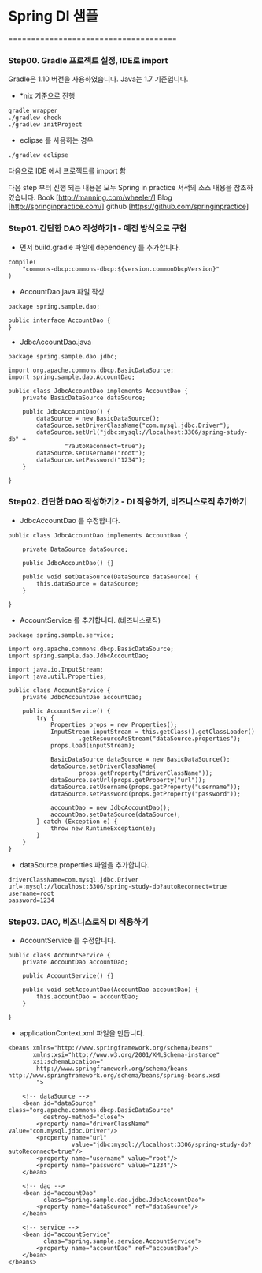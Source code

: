 # Spring DI 샘플


=====================================

### Step00. Gradle 프로젝트 설정, IDE로 import
Gradle은 1.10 버전을 사용하였습니다.
Java는 1.7 기준입니다.


* *nix 기준으로 진행
```
gradle wrapper
./gradlew check
./gradlew initProject
```

* eclipse 를 사용하는 경우
```
./gradlew eclipse
```
다음으로 IDE 에서 프로젝트를 import 함

다음 step 부터 진행 되는 내용은 모두 Spring in practice 서적의 소스 내용을 참조하였습니다.
Book [http://manning.com/wheeler/]
Blog [http://springinpractice.com/]
github [https://github.com/springinpractice]


### Step01. 간단한 DAO 작성하기1 - 예전 방식으로 구현

* 먼저 build.gradle 파일에 dependency 를 추가합니다.
```
compile(
    "commons-dbcp:commons-dbcp:${version.commonDbcpVersion}"
)
```

* AccountDao.java 파일 작성
```
package spring.sample.dao;

public interface AccountDao {
}
```

* JdbcAccountDao.java
```
package spring.sample.dao.jdbc;

import org.apache.commons.dbcp.BasicDataSource;
import spring.sample.dao.AccountDao;

public class JdbcAccountDao implements AccountDao {
    private BasicDataSource dataSource;

    public JdbcAccountDao() {
        dataSource = new BasicDataSource();
        dataSource.setDriverClassName("com.mysql.jdbc.Driver");
        dataSource.setUrl("jdbc:mysql://localhost:3306/spring-study-db" +
                "?autoReconnect=true");
        dataSource.setUsername("root");
        dataSource.setPassword("1234");
    }

}
```


### Step02. 간단한 DAO 작성하기2 - DI 적용하기, 비즈니스로직 추가하기

* JdbcAccountDao 를 수정합니다.
```
public class JdbcAccountDao implements AccountDao {

    private DataSource dataSource;

    public JdbcAccountDao() {}

    public void setDataSource(DataSource dataSource) {
        this.dataSource = dataSource;
    }

}
```

* AccountService 를 추가합니다. (비즈니스로직)
```
package spring.sample.service;

import org.apache.commons.dbcp.BasicDataSource;
import spring.sample.dao.JdbcAccountDao;

import java.io.InputStream;
import java.util.Properties;

public class AccountService {
    private JdbcAccountDao accountDao;

    public AccountService() {
        try {
            Properties props = new Properties();
            InputStream inputStream = this.getClass().getClassLoader()
                    .getResourceAsStream("dataSource.properties");
            props.load(inputStream);

            BasicDataSource dataSource = new BasicDataSource();
            dataSource.setDriverClassName(
                    props.getProperty("driverClassName"));
            dataSource.setUrl(props.getProperty("url"));
            dataSource.setUsername(props.getProperty("username"));
            dataSource.setPassword(props.getProperty("password"));

            accountDao = new JdbcAccountDao();
            accountDao.setDataSource(dataSource);
        } catch (Exception e) {
            throw new RuntimeException(e);
        }
    }
}
```

* dataSource.properties 파일을 추가합니다.
```
driverClassName=com.mysql.jdbc.Driver
url=:mysql://localhost:3306/spring-study-db?autoReconnect=true
username=root
password=1234
```


### Step03. DAO, 비즈니스로직 DI 적용하기

* AccountService 를 수정합니다.
```
public class AccountService {
    private AccountDao accountDao;

    public AccountService() {}

    public void setAccountDao(AccountDao accountDao) {
        this.accountDao = accountDao;
    }

}
```

* applicationContext.xml 파일을 만듭니다.
```
<beans xmlns="http://www.springframework.org/schema/beans"
       xmlns:xsi="http://www.w3.org/2001/XMLSchema-instance"
       xsi:schemaLocation="
        http://www.springframework.org/schema/beans http://www.springframework.org/schema/beans/spring-beans.xsd
        ">

    <!-- dataSource -->
    <bean id="dataSource" class="org.apache.commons.dbcp.BasicDataSource"
          destroy-method="close">
        <property name="driverClassName" value="com.mysql.jdbc.Driver"/>
        <property name="url"
                  value="jdbc:mysql://localhost:3306/spring-study-db?autoReconnect=true"/>
        <property name="username" value="root"/>
        <property name="password" value="1234"/>
    </bean>

    <!-- dao -->
    <bean id="accountDao"
          class="spring.sample.dao.jdbc.JdbcAccountDao">
        <property name="dataSource" ref="dataSource"/>
    </bean>

    <!-- service -->
    <bean id="accountService"
          class="spring.sample.service.AccountService">
        <property name="accountDao" ref="accountDao"/>
    </bean>
</beans>
```





